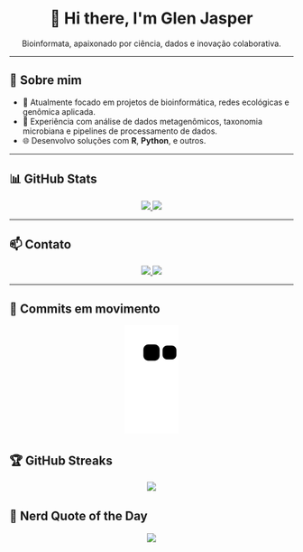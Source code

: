 <h1 align="center">👋 Hi there, I'm Glen Jasper</h1>

<p align="center">
  Bioinformata, apaixonado por ciência, dados e inovação colaborativa.
</p>

---

## 🧬 Sobre mim

- 🔭 Atualmente focado em projetos de bioinformática, redes ecológicas e genômica aplicada.
- 🧪 Experiência com análise de dados metagenômicos, taxonomia microbiana e pipelines de processamento de dados.
- 🌐 Desenvolvo soluções com **R**, **Python**, e outros.

---

## 📊 GitHub Stats

<div align="center">
  <a href="https://github.com/glenjasper">
    <img height="170em" src="https://github-readme-stats.vercel.app/api/top-langs/?username=glenjasper&layout=compact&langs_count=16&theme=dracula"/>
    <img height="170em" src="https://github-readme-stats.vercel.app/api?username=glenjasper&show_icons=true&theme=dracula&include_all_commits=true&count_private=true&hide=issues"/>
  </a>
</div>

---

## 📫 Contato

<div align="center">
  <a href="https://www.linkedin.com/in/glenjasper" target="_blank">
    <img src="https://img.shields.io/badge/-LinkedIn-%230077B5?style=for-the-badge&logo=linkedin&logoColor=white">
  </a>
  <a href="mailto:glen.yupanqui@gmail.com">
    <img src="https://img.shields.io/badge/-Gmail-%23333?style=for-the-badge&logo=gmail&logoColor=white">
  </a>
</div>

---

## 🐍 Commits em movimento

<div align="center">
  <img src="https://github.com/glenjasper/glenjasper/blob/output/github-contribution-grid-snake.svg">
</div>

## 🏆 GitHub Streaks

<p align="center">
  <img src="https://github-readme-streak-stats.herokuapp.com/?user=glenjasper&theme=dracula" />
</p>

## 🧠 Nerd Quote of the Day

<p align="center">
  <img src="https://readme-typing-svg.demolab.com/?lines=“Code%20is%20like%20humor.%20When%20you%20have%20to%20explain%20it%2C%20it’s%20bad.”;—%20Cory%20House&center=true&width=600&height=45" />
</p>
